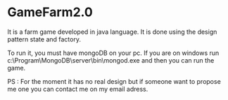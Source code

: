 # GameFarm2.0
It is a farm game developed in java language. It is done using the design pattern state and factory.

To run it, you must have mongoDB on your pc. If you are on windows run c:\Program\MongoDB\server\bin\mongod.exe and then you can run the game.

PS : For the moment it has no real design but if someone want to propose me one you can contact me on my email adress.
